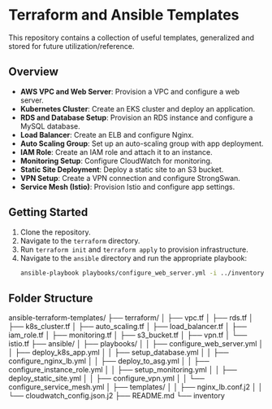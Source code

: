 # Terraform and Ansible Templates

This repository contains a collection of useful templates, generalized and stored for future utilization/reference. 

## Overview

- **AWS VPC and Web Server**: Provision a VPC and configure a web server.
- **Kubernetes Cluster**: Create an EKS cluster and deploy an application.
- **RDS and Database Setup**: Provision an RDS instance and configure a MySQL database.
- **Load Balancer**: Create an ELB and configure Nginx.
- **Auto Scaling Group**: Set up an auto-scaling group with app deployment.
- **IAM Role**: Create an IAM role and attach it to an instance.
- **Monitoring Setup**: Configure CloudWatch for monitoring.
- **Static Site Deployment**: Deploy a static site to an S3 bucket.
- **VPN Setup**: Create a VPN connection and configure StrongSwan.
- **Service Mesh (Istio)**: Provision Istio and configure app settings.

## Getting Started

1. Clone the repository.
2. Navigate to the `terraform` directory.
3. Run `terraform init` and `terraform apply` to provision infrastructure.
4. Navigate to the `ansible` directory and run the appropriate playbook:
   ```bash
   ansible-playbook playbooks/configure_web_server.yml -i ../inventory

## Folder Structure

ansible-terraform-templates/
├── terraform/
│   ├── vpc.tf
│   ├── rds.tf
│   ├── k8s_cluster.tf
│   ├── auto_scaling.tf
│   ├── load_balancer.tf
│   ├── iam_role.tf
│   ├── monitoring.tf
│   ├── s3_bucket.tf
│   ├── vpn.tf
│   └── istio.tf
├── ansible/
│   ├── playbooks/
│   │   ├── configure_web_server.yml
│   │   ├── deploy_k8s_app.yml
│   │   ├── setup_database.yml
│   │   ├── configure_nginx_lb.yml
│   │   ├── deploy_to_asg.yml
│   │   ├── configure_instance_role.yml
│   │   ├── setup_monitoring.yml
│   │   ├── deploy_static_site.yml
│   │   ├── configure_vpn.yml
│   │   └── configure_service_mesh.yml
│   ├── templates/
│   │   ├── nginx_lb.conf.j2
│   │   └── cloudwatch_config.json.j2
├── README.md
└── inventory


